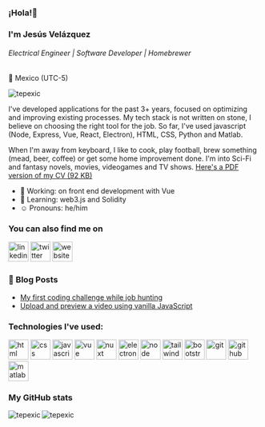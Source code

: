 ### ¡Hola!👋

### I'm Jesús Velázquez

###### _Electrical Engineer | Software Developer | Homebrewer_

:round_pushpin: Mexico (UTC-5)

<p align="left"> <img src="https://komarev.com/ghpvc/?username=tepexic" alt="tepexic" /> </p>
I've developed applications for the past 3+ years, focused on optimizing and improving existing processes. My tech stack is not written on stone, I believe on choosing the right tool for the job. So far, I've used javascript (Node, Express, Vue, React, Electron), HTML, CSS, Python and Matlab.

When I'm away from keyboard, I like to cook, play football, brew something (mead, beer, coffee) or get some home improvement done. I'm into Sci-Fi and fantasy novels, movies, videogames and TV shows. [Here's a PDF version of my CV (92 KB)](https://tepexic.com/CV_JesusVelazquez.pdf)

- :wrench: Working: on front end development with Vue
- :pencil: Learning: web3.js and Solidity
- :relaxed: Pronouns: he/him

### You can also find me on

[<img src='https://cdn.jsdelivr.net/npm/simple-icons@3.0.1/icons/linkedin.svg' alt='linkedin' height='40'>](https://www.linkedin.com/in/jesusavelazquez)
[<img src='https://cdn.jsdelivr.net/npm/simple-icons@3.0.1/icons/twitter.svg' alt='twitter' height='40'>](https://twitter.com/@tepexic)
[<img src='https://cdn.jsdelivr.net/npm/simple-icons@3.0.1/icons/icloud.svg' alt='website' height='40'>](https://dev.to/tepexic)

### 📙 Blog Posts

<!-- BLOG-POST-LIST:START -->
- [My first coding challenge while job hunting](https://dev.to/tepexic/my-first-coding-challenge-while-job-hunting-54dj)
- [Upload and preview a video using vanilla JavaScript](https://dev.to/tepexic/upload-and-preview-a-video-using-vanilla-javascript-37k2)
<!-- BLOG-POST-LIST:END -->

### Technologies I've used:

<p align="left"><img src="https://tepexic.com/images/tech-logos/html.svg" alt="html" width="40" height="40"/>
<img src="https://tepexic.com/images/tech-logos/css.svg" alt="css" width="40" height="40"/>
<img src="https://tepexic.com/images/tech-logos/js.svg" alt="javascript" width="40" height="40"/>
<img src="https://tepexic.com/images/tech-logos/vue.svg" alt="vue" width="40" height="40"/>
<img src="https://tepexic.com/images/tech-logos/nuxt.png" alt="nuxt" width="40" height="40"/>
<img src="https://tepexic.com/images/tech-logos/electron.svg" alt="electron" width="40" height="40"/>
<img src="https://tepexic.com/images/tech-logos/node.png" alt="node" width="40" height="40"/>
<img src="https://tepexic.com/images/tech-logos/tailwind.svg" alt="tailwind" width="40" height="40"/>
<img src="https://tepexic.com/images/tech-logos/bootstrap.svg" alt="bootstrap" width="40" height="40"/>
<img src="https://tepexic.com/images/tech-logos/git.svg" alt="git" width="40" height="40"/>
<img src="https://tepexic.com/images/tech-logos/github.png" alt="github" width="40" height="40"/>
<img src="https://tepexic.com/images/tech-logos/matlab.png" alt="matlab" width="40" height="40"/>
</p>

### My GitHub stats

<p><img align="left" src="https://github-readme-stats.vercel.app/api/top-langs/?username=tepexic&layout=compact" alt="tepexic" /></p>
<p></p>
<p>&nbsp;<img align="left" src="https://github-readme-stats.vercel.app/api?username=tepexic&show_icons=true" alt="tepexic" /></p>
